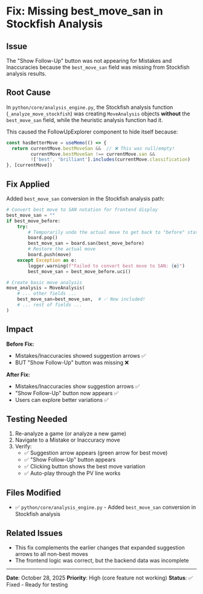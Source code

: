 # Fix: Missing best_move_san in Stockfish Analysis

## Issue

The "Show Follow-Up" button was not appearing for Mistakes and Inaccuracies because the `best_move_san` field was missing from Stockfish analysis results.

## Root Cause

In `python/core/analysis_engine.py`, the Stockfish analysis function (`_analyze_move_stockfish`) was creating `MoveAnalysis` objects **without** the `best_move_san` field, while the heuristic analysis function had it.

This caused the FollowUpExplorer component to hide itself because:
```typescript
const hasBetterMove = useMemo(() => {
  return currentMove.bestMoveSan &&  // ❌ This was null/empty!
         currentMove.bestMoveSan !== currentMove.san &&
         !['best', 'brilliant'].includes(currentMove.classification)
}, [currentMove])
```

## Fix Applied

Added `best_move_san` conversion in the Stockfish analysis path:

```python
# Convert best move to SAN notation for frontend display
best_move_san = ""
if best_move_before:
    try:
        # Temporarily undo the actual move to get back to "before" state
        board.pop()
        best_move_san = board.san(best_move_before)
        # Restore the actual move
        board.push(move)
    except Exception as e:
        logger.warning(f"Failed to convert best move to SAN: {e}")
        best_move_san = best_move_before.uci()

# Create basic move analysis
move_analysis = MoveAnalysis(
    # ... other fields ...
    best_move_san=best_move_san,  # ✅ Now included!
    # ... rest of fields ...
)
```

## Impact

**Before Fix:**
- Mistakes/Inaccuracies showed suggestion arrows ✅
- BUT "Show Follow-Up" button was missing ❌

**After Fix:**
- Mistakes/Inaccuracies show suggestion arrows ✅
- "Show Follow-Up" button now appears ✅
- Users can explore better variations ✅

## Testing Needed

1. Re-analyze a game (or analyze a new game)
2. Navigate to a Mistake or Inaccuracy move
3. Verify:
   - ✅ Suggestion arrow appears (green arrow for best move)
   - ✅ "Show Follow-Up" button appears
   - ✅ Clicking button shows the best move variation
   - ✅ Auto-play through the PV line works

## Files Modified

- ✅ `python/core/analysis_engine.py` - Added `best_move_san` conversion in Stockfish analysis

## Related Issues

- This fix complements the earlier changes that expanded suggestion arrows to all non-best moves
- The frontend logic was correct, but the backend data was incomplete

---

**Date**: October 28, 2025
**Priority**: High (core feature not working)
**Status**: ✅ Fixed - Ready for testing
